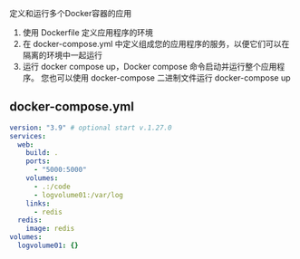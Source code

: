 定义和运行多个Docker容器的应用
1. 使用 Dockerfile 定义应用程序的环境
2. 在 docker-compose.yml 中定义组成您的应用程序的服务，以便它们可以在隔离的环境中一起运行
3. 运行 docker compose up，Docker compose 命令启动并运行整个应用程序。 您也可以使用 docker-compose 二进制文件运行 docker-compose up

## docker-compose.yml
```yml
version: "3.9" # optional start v.1.27.0
services:
  web:
    build: .
    ports:
      - "5000:5000"
    volumes:
      - .:/code
      - logvolume01:/var/log
    links:
      - redis
  redis:
    image: redis
volumes:
  logvolume01: {}
```
